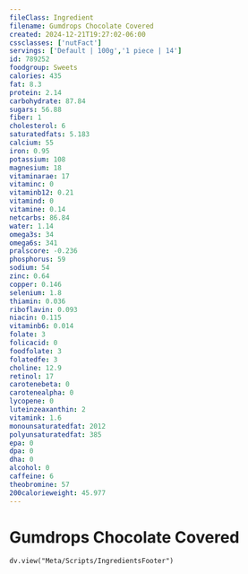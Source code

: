 ```yaml
---
fileClass: Ingredient
filename: Gumdrops Chocolate Covered
created: 2024-12-21T19:27:02-06:00
cssclasses: ['nutFact']
servings: ['Default | 100g','1 piece | 14']
id: 789252
foodgroup: Sweets
calories: 435
fat: 8.3
protein: 2.14
carbohydrate: 87.84
sugars: 56.88
fiber: 1
cholesterol: 6
saturatedfats: 5.183
calcium: 55
iron: 0.95
potassium: 108
magnesium: 18
vitaminarae: 17
vitaminc: 0
vitaminb12: 0.21
vitamind: 0
vitamine: 0.14
netcarbs: 86.84
water: 1.14
omega3s: 34
omega6s: 341
pralscore: -0.236
phosphorus: 59
sodium: 54
zinc: 0.64
copper: 0.146
selenium: 1.8
thiamin: 0.036
riboflavin: 0.093
niacin: 0.115
vitaminb6: 0.014
folate: 3
folicacid: 0
foodfolate: 3
folatedfe: 3
choline: 12.9
retinol: 17
carotenebeta: 0
carotenealpha: 0
lycopene: 0
luteinzeaxanthin: 2
vitamink: 1.6
monounsaturatedfat: 2012
polyunsaturatedfat: 385
epa: 0
dpa: 0
dha: 0
alcohol: 0
caffeine: 6
theobromine: 57
200calorieweight: 45.977
---
```


# Gumdrops Chocolate Covered

```dataviewjs
dv.view("Meta/Scripts/IngredientsFooter")
```